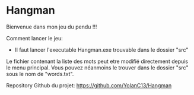 # Hangman

Bienvenue dans mon jeu du pendu !!!

Comment lancer le jeu: 
- Il faut lancer l'executable Hangman.exe trouvable dans le dossier "src"


Le fichier contenant la liste des mots peut etre modifié directement depuis le menu principal. Vous pouvez néanmoins le trouver dans le dossier "src" sous le nom de "words.txt".

Repository Github du projet:
https://github.com/YolanC13/Hangman
